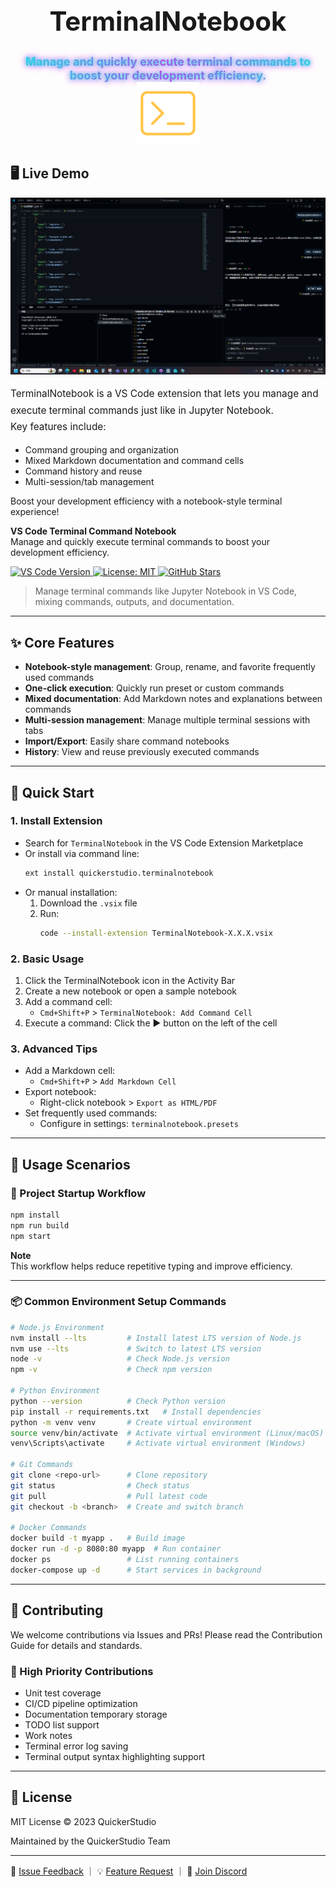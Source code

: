 
<div align="center">
  <h1 style="font-size:3em;font-weight:bold;">TerminalNotebook</h1>
</div>
<div align="center">
  <span style="
    display:inline-block;
    font-size:1.3em;
    font-weight:bold;
    background: linear-gradient(90deg, #00ffe7, #ff00ea, #00ffe7);
    -webkit-background-clip: text;
    -webkit-text-fill-color: transparent;
    text-shadow: 0 0 6px #00ffe7, 0 0 12px #ff00ea;
  ">Manage and quickly execute terminal commands to boost your development efficiency.</span>
</div>
<div align="center">
  <img src="https://github.com/QuickerStudio/TerminalNotebook/blob/main/TerminalNotebook/icons-terminal.png" alt="TerminalNotebook Logo" />
</div>

## 🖥️ Live Demo

![TerminalNotebook Live Demo](https://github.com/QuickerStudio/TerminalNotebook/blob/main/Main.png)

<p style="font-size:1.1em;line-height:1.7;">
TerminalNotebook is a VS Code extension that lets you manage and execute terminal commands just like in Jupyter Notebook.<br>
Key features include:
<ul>
  <li>Command grouping and organization</li>
  <li>Mixed Markdown documentation and command cells</li>
  <li>Command history and reuse</li>
  <li>Multi-session/tab management</li>
</ul>
Boost your development efficiency with a notebook-style terminal experience!
</p>

**VS Code Terminal Command Notebook**  
Manage and quickly execute terminal commands to boost your development efficiency.

<p align="left">
  <a href="https://code.visualstudio.com/">
    <img src="https://img.shields.io/badge/VS%20Code-1.80%2B-blue?logo=visualstudiocode" alt="VS Code Version" />
  </a>
  <a href="https://opensource.org/licenses/MIT">
    <img src="https://img.shields.io/badge/License-MIT-green.svg" alt="License: MIT" />
  </a>
  <a href="https://github.com/QuickerStudio/TerminalNotebook/stargazers">
    <img src="https://img.shields.io/github/stars/QuickerStudio/TerminalNotebook?style=social" alt="GitHub Stars" />
  </a>
</p>

> Manage terminal commands like Jupyter Notebook in VS Code, mixing commands, outputs, and documentation.

---

## ✨ Core Features

- **Notebook-style management**: Group, rename, and favorite frequently used commands
- **One-click execution**: Quickly run preset or custom commands
- **Mixed documentation**: Add Markdown notes and explanations between commands
- **Multi-session management**: Manage multiple terminal sessions with tabs
- **Import/Export**: Easily share command notebooks
- **History**: View and reuse previously executed commands

---

## 🚀 Quick Start

### 1. Install Extension

- Search for `TerminalNotebook` in the VS Code Extension Marketplace
- Or install via command line:
  ```sh
  ext install quickerstudio.terminalnotebook
  ```
- Or manual installation:
  1. Download the `.vsix` file
  2. Run:
     ```sh
     code --install-extension TerminalNotebook-X.X.X.vsix
     ```

### 2. Basic Usage

1. Click the TerminalNotebook icon in the Activity Bar
2. Create a new notebook or open a sample notebook
3. Add a command cell:
   - `Cmd+Shift+P` > `TerminalNotebook: Add Command Cell`
4. Execute a command: Click the ▶️ button on the left of the cell

### 3. Advanced Tips

- Add a Markdown cell:
  - `Cmd+Shift+P` > `Add Markdown Cell`
- Export notebook:
  - Right-click notebook > `Export as HTML/PDF`
- Set frequently used commands:
  - Configure in settings: `terminalnotebook.presets`

---

## 🌟 Usage Scenarios

### 🚀 Project Startup Workflow

```sh
npm install
npm run build
npm start
```

**Note**  
This workflow helps reduce repetitive typing and improve efficiency.

---

### 📦 Common Environment Setup Commands

```sh
# Node.js Environment
nvm install --lts         # Install latest LTS version of Node.js
nvm use --lts             # Switch to latest LTS version
node -v                   # Check Node.js version
npm -v                    # Check npm version

# Python Environment
python --version          # Check Python version
pip install -r requirements.txt   # Install dependencies
python -m venv venv       # Create virtual environment
source venv/bin/activate  # Activate virtual environment (Linux/macOS)
venv\Scripts\activate     # Activate virtual environment (Windows)

# Git Commands
git clone <repo-url>      # Clone repository
git status                # Check status
git pull                  # Pull latest code
git checkout -b <branch>  # Create and switch branch

# Docker Commands
docker build -t myapp .   # Build image
docker run -d -p 8080:80 myapp  # Run container
docker ps                 # List running containers
docker-compose up -d      # Start services in background
```

---

## 🤝 Contributing

We welcome contributions via Issues and PRs!
Please read the Contribution Guide for details and standards.

### 📌 High Priority Contributions


- Unit test coverage
- CI/CD pipeline optimization
- Documentation temporary storage
- TODO list support
- Work notes
- Terminal error log saving
- Terminal output syntax highlighting support

---

## 📜 License

MIT License © 2023 QuickerStudio

Maintained by the QuickerStudio Team

---

📮 [Issue Feedback](#) ｜ 💡 [Feature Request](#) ｜ 👥 [Join Discord](#)
